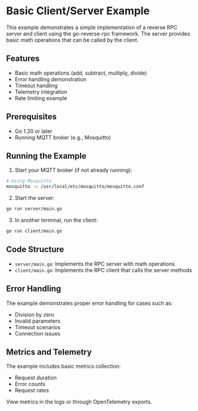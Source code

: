 # Basic Client/Server Example

This example demonstrates a simple implementation of a reverse RPC server and client using the go-reverse-rpc framework. The server provides basic math operations that can be called by the client.

## Features

- Basic math operations (add, subtract, multiply, divide)
- Error handling demonstration
- Timeout handling
- Telemetry integration
- Rate limiting example

## Prerequisites

- Go 1.20 or later
- Running MQTT broker (e.g., Mosquitto)

## Running the Example

1. Start your MQTT broker (if not already running):
```bash
# Using Mosquitto
mosquitto -c /usr/local/etc/mosquitto/mosquitto.conf
```

2. Start the server:
```bash
go run server/main.go
```

3. In another terminal, run the client:
```bash
go run client/main.go
```

## Code Structure

- `server/main.go`: Implements the RPC server with math operations
- `client/main.go`: Implements the RPC client that calls the server methods

## Error Handling

The example demonstrates proper error handling for cases such as:
- Division by zero
- Invalid parameters
- Timeout scenarios
- Connection issues

## Metrics and Telemetry

The example includes basic metrics collection:
- Request duration
- Error counts
- Request rates

View metrics in the logs or through OpenTelemetry exports.
